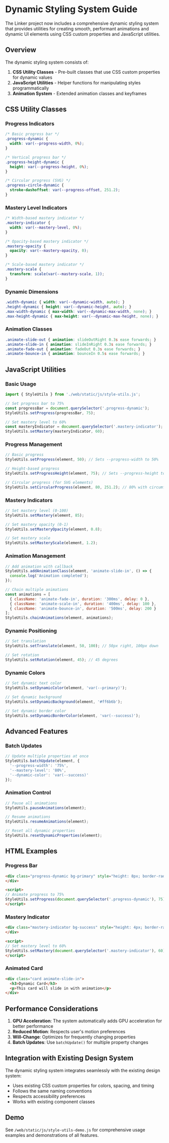 # Dynamic Styling System Guide

The Linker project now includes a comprehensive dynamic styling system that provides utilities for creating smooth, performant animations and dynamic UI elements using CSS custom properties and JavaScript utilities.

## Overview

The dynamic styling system consists of:

1. **CSS Utility Classes** - Pre-built classes that use CSS custom properties for dynamic values
2. **JavaScript Utilities** - Helper functions for manipulating styles programmatically
3. **Animation System** - Extended animation classes and keyframes

## CSS Utility Classes

### Progress Indicators

```css
/* Basic progress bar */
.progress-dynamic {
  width: var(--progress-width, 0%);
}

/* Vertical progress bar */
.progress-height-dynamic {
  height: var(--progress-height, 0%);
}

/* Circular progress (SVG) */
.progress-circle-dynamic {
  stroke-dashoffset: var(--progress-offset, 251.2);
}
```

### Mastery Level Indicators

```css
/* Width-based mastery indicator */
.mastery-indicator {
  width: var(--mastery-level, 0%);
}

/* Opacity-based mastery indicator */
.mastery-opacity {
  opacity: var(--mastery-opacity, 0);
}

/* Scale-based mastery indicator */
.mastery-scale {
  transform: scale(var(--mastery-scale, 1));
}
```

### Dynamic Dimensions

```css
.width-dynamic { width: var(--dynamic-width, auto); }
.height-dynamic { height: var(--dynamic-height, auto); }
.max-width-dynamic { max-width: var(--dynamic-max-width, none); }
.max-height-dynamic { max-height: var(--dynamic-max-height, none); }
```

### Animation Classes

```css
.animate-slide-out { animation: slideOutRight 0.3s ease forwards; }
.animate-slide-in { animation: slideInRight 0.3s ease forwards; }
.animate-fade-out { animation: fadeOut 0.3s ease forwards; }
.animate-bounce-in { animation: bounceIn 0.5s ease forwards; }
```

## JavaScript Utilities

### Basic Usage

```javascript
import { StyleUtils } from './web/static/js/style-utils.js';

// Set progress bar to 75%
const progressBar = document.querySelector('.progress-dynamic');
StyleUtils.setProgress(progressBar, 75);

// Set mastery level to 60%
const masteryIndicator = document.querySelector('.mastery-indicator');
StyleUtils.setMastery(masteryIndicator, 60);
```

### Progress Management

```javascript
// Basic progress
StyleUtils.setProgress(element, 50); // Sets --progress-width to 50%

// Height-based progress
StyleUtils.setProgressHeight(element, 75); // Sets --progress-height to 75%

// Circular progress (for SVG elements)
StyleUtils.setCircularProgress(element, 80, 251.2); // 80% with circumference 251.2
```

### Mastery Indicators

```javascript
// Set mastery level (0-100)
StyleUtils.setMastery(element, 85);

// Set mastery opacity (0-1)
StyleUtils.setMasteryOpacity(element, 0.8);

// Set mastery scale
StyleUtils.setMasteryScale(element, 1.2);
```

### Animation Management

```javascript
// Add animation with callback
StyleUtils.addAnimationClass(element, 'animate-slide-in', () => {
  console.log('Animation completed');
});

// Chain multiple animations
const animations = [
  { className: 'animate-fade-in', duration: '300ms', delay: 0 },
  { className: 'animate-scale-in', duration: '400ms', delay: 100 },
  { className: 'animate-bounce-in', duration: '500ms', delay: 200 }
];
StyleUtils.chainAnimations(element, animations);
```

### Dynamic Positioning

```javascript
// Set translation
StyleUtils.setTranslate(element, 50, 100); // 50px right, 100px down

// Set rotation
StyleUtils.setRotation(element, 45); // 45 degrees
```

### Dynamic Colors

```javascript
// Set dynamic text color
StyleUtils.setDynamicColor(element, 'var(--primary)');

// Set dynamic background
StyleUtils.setDynamicBackground(element, '#ff6b6b');

// Set dynamic border color
StyleUtils.setDynamicBorderColor(element, 'var(--success)');
```

## Advanced Features

### Batch Updates

```javascript
// Update multiple properties at once
StyleUtils.batchUpdate(element, {
  '--progress-width': '75%',
  '--mastery-level': '80%',
  '--dynamic-color': 'var(--success)'
});
```

### Animation Control

```javascript
// Pause all animations
StyleUtils.pauseAnimations(element);

// Resume animations
StyleUtils.resumeAnimations(element);

// Reset all dynamic properties
StyleUtils.resetDynamicProperties(element);
```

## HTML Examples

### Progress Bar

```html
<div class="progress-dynamic bg-primary" style="height: 8px; border-radius: 4px;">
</div>

<script>
// Animate progress to 75%
StyleUtils.setProgress(document.querySelector('.progress-dynamic'), 75);
</script>
```

### Mastery Indicator

```html
<div class="mastery-indicator bg-success" style="height: 4px; border-radius: 2px;">
</div>

<script>
// Set mastery level to 60%
StyleUtils.setMastery(document.querySelector('.mastery-indicator'), 60);
</script>
```

### Animated Card

```html
<div class="card animate-slide-in">
  <h3>Dynamic Card</h3>
  <p>This card will slide in with animation</p>
</div>
```

## Performance Considerations

1. **GPU Acceleration**: The system automatically adds GPU acceleration for better performance
2. **Reduced Motion**: Respects user's motion preferences
3. **Will-Change**: Optimizes for frequently changing properties
4. **Batch Updates**: Use `batchUpdate()` for multiple property changes

## Integration with Existing Design System

The dynamic styling system integrates seamlessly with the existing design system:

- Uses existing CSS custom properties for colors, spacing, and timing
- Follows the same naming conventions
- Respects accessibility preferences
- Works with existing component classes

## Demo

See `/web/static/js/style-utils-demo.js` for comprehensive usage examples and demonstrations of all features.
